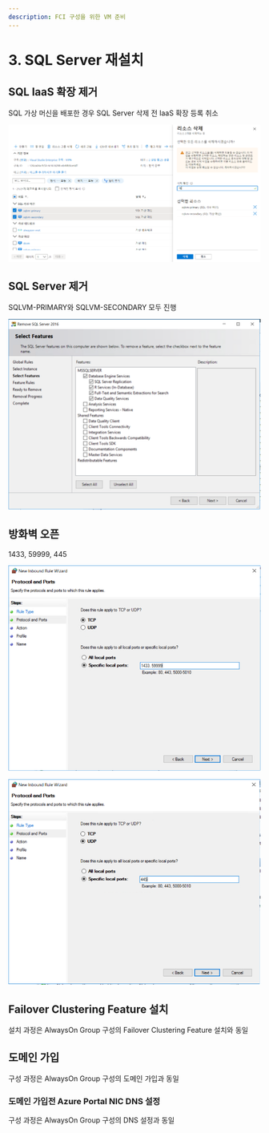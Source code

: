 ```yaml
---
description: FCI 구성을 위한 VM 준비
---
```


# 3. SQL Server 재설치

## SQL IaaS 확장 제거 

SQL 가상 머신을 배포한 경우 SQL Server 삭제 전 IaaS 확장 등록 취소 

![](../../../.gitbook/assets/vm_setting.png)

## SQL Server 제거 

SQLVM-PRIMARY와 SQLVM-SECONDARY 모두 진행 

![](../../../.gitbook/assets/vm_setting2.png)

## 방화벽 오픈 

1433, 59999, 445 

![](../../../.gitbook/assets/vm_setting3.png)

![](../../../.gitbook/assets/vm_setting4.png)

## Failover Clustering Feature 설치 

설치 과정은 AlwaysOn Group 구성의 Failover Clustering Feature 설치와 동일 

## 도메인 가입 

구성 과정은 AlwaysOn Group 구성의 도메인 가입과 동일 

### 도메인 가입전 Azure Portal NIC DNS 설정 

구성 과정은 AlwaysOn Group 구성의 DNS 설정과 동일 

 





